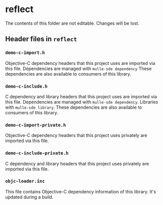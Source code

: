 # reflect

The contents of this folder are not editable. Changes will be lost.

## Header files in `reflect`


### `demo-c-import.h`

Objective-C dependency headers that this project uses are imported via
this file. Dependencies are managed with `mulle-sde dependency`
These dependencies are also available to consumers of this library.


### `demo-c-include.h`

C dependency and library headers that this project uses are imported via
this file. Dependencies are managed with `mulle-sde dependency`.
Libraries with `mulle-sde library`.
These dependencies are also available to consumers of this library.


### `demo-c-import-private.h`

Objective-C dependency headers that this project uses privately are imported
via this file.


### `demo-c-include-private.h`

C dependency and library headers that this project uses privately are imported
via this file.


### `objc-loader.inc`

This file contains Objective-C dependency information of this library.
It's updated during a build.


<!--
extension : mulle-objc/objc
directory : project-oneshot/all
template  : .../README.md
Suppress this comment with `export MULLE_SDE_GENERATE_FILE_COMMENTS=NO`
-->
